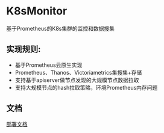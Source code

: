 # K8sMonitor
基于Prometheus的K8s集群的监控和数据搜集

## 实现规则:
- 基于Prometheus云原生实现
- Prometheus、Thanos、Victoriametrics集搜集+存储
- 支持基于apiserver做节点发现的大规模节点数据拉取
- 支持大规模节点的hash拉取策略，环境Prometheus内存问题
## 文档
[部署文档](https://www.noalert.cn/post/ru-he-yong-yuan-sheng-prometheus-jian-kong-da-gui-mo-kubernetes-ji-qun/)

